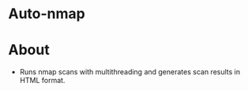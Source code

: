 # Auto-nmap



# About
* Runs nmap scans with multithreading and generates scan results in HTML format.

